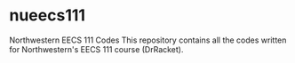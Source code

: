# nueecs111
Northwestern EECS 111 Codes
This repository contains all the codes written for Northwestern's EECS 111 course (DrRacket).
